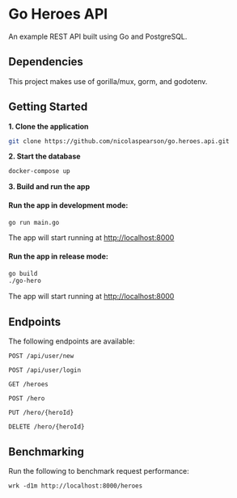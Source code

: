 # Go Heroes API

An example REST API built using Go and PostgreSQL.

## Dependencies

This project makes use of gorilla/mux, gorm, and godotenv.

## Getting Started

**1. Clone the application**

```bash
git clone https://github.com/nicolaspearson/go.heroes.api.git
```

**2. Start the database**

```bash
docker-compose up
```

**3. Build and run the app**

#### Run the app in development mode:

```bash
go run main.go
```

The app will start running at <http://localhost:8000>

#### Run the app in release mode:

```bash
go build
./go-hero
```

The app will start running at <http://localhost:8000>

## Endpoints

The following endpoints are available:

```
POST /api/user/new
```

```
POST /api/user/login
```

```
GET /heroes
```

```
POST /hero
```

```
PUT /hero/{heroId}
```

```
DELETE /hero/{heroId}
```

## Benchmarking

Run the following to benchmark request performance:

```
wrk -d1m http://localhost:8000/heroes
```
